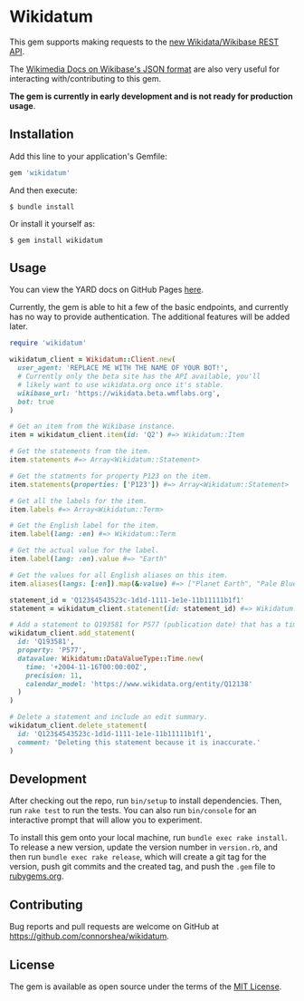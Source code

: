 # Wikidatum

This gem supports making requests to the [new Wikidata/Wikibase REST API](https://doc.wikimedia.org/Wikibase/master/js/rest-api/).

The [Wikimedia Docs on Wikibase's JSON format](https://doc.wikimedia.org/Wikibase/master/php/docs_topics_json.html) are also very useful for interacting with/contributing to this gem.

**The gem is currently in early development and is not ready for production usage**.

## Installation

Add this line to your application's Gemfile:

```ruby
gem 'wikidatum'
```

And then execute:

    $ bundle install

Or install it yourself as:

    $ gem install wikidatum

## Usage

You can view the YARD docs on GitHub Pages [here](https://connorshea.github.io/wikidatum/index.html).

Currently, the gem is able to hit a few of the basic endpoints, and currently has no way to provide authentication. The additional features will be added later.

```ruby
require 'wikidatum'

wikidatum_client = Wikidatum::Client.new(
  user_agent: 'REPLACE ME WITH THE NAME OF YOUR BOT!',
  # Currently only the beta site has the API available, you'll
  # likely want to use wikidata.org once it's stable.
  wikibase_url: 'https://wikidata.beta.wmflabs.org',
  bot: true
)

# Get an item from the Wikibase instance.
item = wikidatum_client.item(id: 'Q2') #=> Wikidatum::Item

# Get the statements from the item.
item.statements #=> Array<Wikidatum::Statement>

# Get the statments for property P123 on the item.
item.statements(properties: ['P123']) #=> Array<Wikidatum::Statement>

# Get all the labels for the item.
item.labels #=> Array<Wikidatum::Term>

# Get the English label for the item.
item.label(lang: :en) #=> Wikidatum::Term

# Get the actual value for the label.
item.label(lang: :en).value #=> "Earth"

# Get the values for all English aliases on this item.
item.aliases(langs: [:en]).map(&:value) #=> ["Planet Earth", "Pale Blue Dot"]

statement_id = 'Q123$4543523c-1d1d-1111-1e1e-11b11111b1f1'
statement = wikidatum_client.statement(id: statement_id) #=> Wikidatum::Statement

# Add a statement to Q193581 for P577 (publication date) that has a time value of November 16, 2004.
wikidatum_client.add_statement(
  id: 'Q193581',
  property: 'P577',
  datavalue: Wikidatum::DataValueType::Time.new(
    time: '+2004-11-16T00:00:00Z',
    precision: 11,
    calendar_model: 'https://www.wikidata.org/entity/Q12138'
  )
)

# Delete a statement and include an edit summary.
wikidatum_client.delete_statement(
  id: 'Q123$4543523c-1d1d-1111-1e1e-11b11111b1f1',
  comment: 'Deleting this statement because it is inaccurate.'
)
```

## Development

After checking out the repo, run `bin/setup` to install dependencies. Then, run `rake test` to run the tests. You can also run `bin/console` for an interactive prompt that will allow you to experiment.

To install this gem onto your local machine, run `bundle exec rake install`. To release a new version, update the version number in `version.rb`, and then run `bundle exec rake release`, which will create a git tag for the version, push git commits and the created tag, and push the `.gem` file to [rubygems.org](https://rubygems.org).

## Contributing

Bug reports and pull requests are welcome on GitHub at https://github.com/connorshea/wikidatum.

## License

The gem is available as open source under the terms of the [MIT License](https://opensource.org/licenses/MIT).
